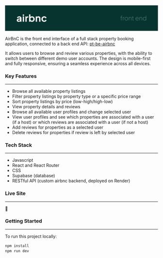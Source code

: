 <p align="center">
  <img src="./src/assets/airbnc_banner_fe.png" alt="airbnc banner" width="1000"/>
</p>

AirBnC is the front end interface of a full stack property booking application, connected to a back end API: [pt-be-airbnc](https://github.com/rebeccajopling/pt-be-airbnc)

It allows users to browse and review various properties, with the ability to switch between different demo user accounts. The design is mobile-first and fully responsive, ensuring a seamless experience across all devices.
<br>

### Key Features

---

- Browse all available property listings
- Filter property listings by property type or a specific price range
- Sort property listings by price (low-high/high-low)
- View property details and reviews
- Browse all available user profiles and change selected user
- View user profiles and see which properties are associated with a user (if a host) or which reviews are associated with a user (if not a host)
- Add reviews for properties as a selected user
- Delete reviews for properties if review is left by selected user
  <br>

### Tech Stack

---

- Javascript
- React and React Router
- CSS
- Supabase (database)
- RESTful API (custom airbnc backend, deployed on Render)
  <br>

### Live Site

---

🔗 <INSERT LINK>
<br>

### Getting Started

---

To run this project locally:

```sh
npm install
npm run dev
```
